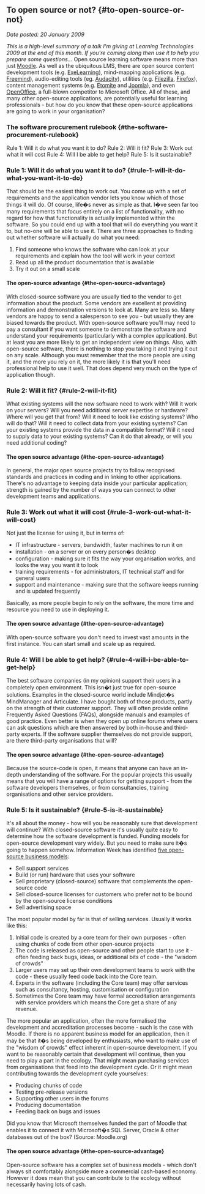 ## To open source or not? {#to-open-source-or-not}

_Date posted: 20 January 2009_

_This is a high-level summary of a talk I'm giving at Learning Technologies 2009 at the end of this month. If you're coming along then use it to help you prepare some questions..._ Open source learning software means more than just [Moodle](http://moodle.org/). As well as the ubiquitous LMS, there are open source content development tools (e.g. [ExeLearning](http://exelearning.org/)), mind-mapping applications (e.g. [Freemind](http://freemind.sourceforge.net/wiki/index.php/Main_Page)), audio-editing tools (eg. [Audacity](http://audacity.sourceforge.net/)), utilities (e.g. [Filezilla](http://filezilla-project.org/), [Firefox](http://www.mozilla.com/firefox/)), content management systems (e.g. [Etomite](http://www.etomite.org/) and [Joomla](http://www.joomla.org/)), and even [OpenOffice](http://www.openoffice.org/), a full-blown competitor to Microsoft Office. All of these, and many other open-source applications, are potentially useful for learning professionals - but how do you know that these open-source applications are going to work in your organisation?

### The software procurement rulebook {#the-software-procurement-rulebook}

Rule 1: Will it do what you want it to do? Rule 2: Will it fit? Rule 3: Work out what it will cost Rule 4: Will I be able to get help? Rule 5: Is it sustainable?

### Rule 1: Will it do what you want it to do? {#rule-1-will-it-do-what-you-want-it-to-do}

That should be the easiest thing to work out. You come up with a set of requirements and the application vendor lets you know which of those things it will do. Of course, life�s never as simple as that. I�ve seen far too many requirements that focus entirely on a list of functionality, with no regard for how that functionality is actually implemented within the software. So you could end up with a tool that will do everything you want it to, but no-one will be able to use it. There are three approaches to finding out whether software will actually do what you need:

1.  Find someone who knows the software who can look at your requirements and explain how the tool will work in your context
2.  Read up all the product documentation that is available
3.  Try it out on a small scale

#### The open-source advantage {#the-open-source-advantage}

With closed-source software you are usually tied to the vendor to get information about the product. Some vendors are excellent at providing information and demonstration versions to look at. Many are less so. Many vendors are happy to send a salesperson to see you - but usually they are biased towards the product. With open-source software you'll may need to pay a consultant if you want someone to demonstrate the software and understand your requirements (particularly with a complex application). But at least you are more likely to get an independent view on things. Also, with open-source software, there is nothing to stop you taking it and trying it out on any scale. Although you must remember that the more people are using it, and the more you rely on it, the more likely it is that you'll need professional help to use it well. That does depend very much on the type of application though.

### Rule 2: Will it fit? {#rule-2-will-it-fit}

What existing systems will the new software need to work with? Will it work on your servers? Will you need additional server expertise or hardware? Where will you get that from? Will it need to look like existing systems? Who will do that? Will it need to collect data from your existing systems? Can your existing systems provide the data in a compatible format? Will it need to supply data to your existing systems? Can it do that already, or will you need additional coding?

#### The open source advantage {#the-open-source-advantage}

In general, the major open source projects try to follow recognised standards and practices in coding and in linking to other applications. There's no advantage to keeping data inside your particular application; strength is gained by the number of ways you can connect to other development teams and applications.

### Rule 3: Work out what it will cost {#rule-3-work-out-what-it-will-cost}

Not just the license for using it, but in terms of:

*   IT infrastructure - servers, bandwidth, faster machines to run it on
*   installation - on a server or on every person�s desktop
*   configuration - making sure it fits the way your organisation works, and looks the way you want it to look
*   training requirements - for administrators, IT technical staff and for general users
*   support and maintenance - making sure that the software keeps running and is updated frequently

Basically, as more people begin to rely on the software, the more time and resource you need to use in deploying it.

#### The open source advantage {#the-open-source-advantage}

With open-source software you don't need to invest vast amounts in the first instance. You can start small and scale up as required.

### Rule 4: Will I be able to get help? {#rule-4-will-i-be-able-to-get-help}

The best software companies (in my opinion) support their users in a completely open environment. This isn�t just true for open-source solutions. Examples in the closed-source world include Mindjet�s MindManager and Articulate. I have bought both of those products, partly on the strength of their customer support. They will often provide online Frequently Asked Questions (FAQs), alongside manuals and examples of good practice. Even better is when they open up online forums where users can ask questions which are then answered by both in-house and third-party experts. If the software supplier themselves do not provide support, are there third-party organisations that will?

#### The open source advantage {#the-open-source-advantage}

Because the source-code is open, it means that anyone can have an in-depth understanding of the software. For the popular projects this usually means that you will have a range of options for getting support - from the software developers themselves, or from consultancies, training organisations and other service providers.

### Rule 5: Is it sustainable? {#rule-5-is-it-sustainable}

It's all about the money - how will you be reasonably sure that development will continue? With closed-source software it's usually quite easy to determine how the software development is funded. Funding models for open-source development vary widely. But you need to make sure it�s going to happen somehow. Information Week has identified [five open-source business models](http://www.informationweek.com/blog/main/archives/2008/01/the_five_open_s.html):

*   Sell support services
*   Build (or run) hardware that uses your software
*   Sell proprietary (closed-source) software that complements the open-source code
*   Sell closed-source licenses for customers who prefer not to be bound by the open-source license conditions
*   Sell advertising space

The most popular model by far is that of selling services. Usually it works like this:

1.  Initial code is created by a core team for their own purposes - often using chunks of code from other open-source projects
2.  The code is released as open-source and other people start to use it - often feeding back bugs, ideas, or additional bits of code - the "wisdom of crowds"
3.  Larger users may set up their own development teams to work with the code - these usually feed code back into the Core team.
4.  Experts in the software (including the Core team) may offer services such as consultancy, hosting, customisation or configuration
5.  Sometimes the Core team may have formal accreditation arrangements with service providers which means the Core get a share of any revenue.

The more popular an application, often the more formalised the development and accreditation processes become - such is the case with Moodle. If there is no apparent business model for an application, then it may be that it�s being developed by enthusiasts, who want to make use of the "wisdom of crowds" effect inherent in open-source development. If you want to be reasonably certain that development will continue, then you need to play a part in the ecology. That might mean purchasing services from organisations that feed into the development cycle. Or it might mean contributing towards the development cycle yourselves:

*   Producing chunks of code
*   Testing pre-release versions
*   Supporting other users in the forums
*   Producing documentation
*   Feeding back on bugs and issues

Did you know that Microsoft themselves funded the part of Moodle that enables it to connect it with Microsoft�s SQL Server, Oracle & other databases out of the box? (Source: Moodle.org)

#### The open source advantage {#the-open-source-advantage}

Open-source software has a complex set of business models - which don't always sit comfortably alongside more a commercial cash-based economy. However it does mean that you can contribute to the ecology without necessarily having lots of cash.